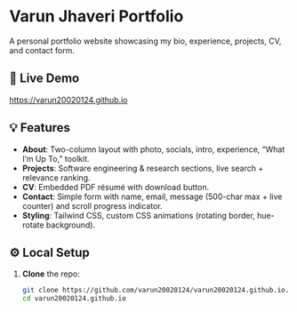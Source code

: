 # Varun Jhaveri Portfolio

A personal portfolio website showcasing my bio, experience, projects, CV, and contact form.

## 🚀 Live Demo

https://varun20020124.github.io

## 💡 Features

- **About**: Two-column layout with photo, socials, intro, experience, “What I’m Up To,” toolkit.
- **Projects**: Software engineering & research sections, live search + relevance ranking.
- **CV**: Embedded PDF résumé with download button.
- **Contact**: Simple form with name, email, message (500-char max + live counter) and scroll progress indicator.
- **Styling**: Tailwind CSS, custom CSS animations (rotating border, hue-rotate background).

## ⚙️ Local Setup

1. **Clone** the repo:
   ```bash
   git clone https://github.com/varun20020124/varun20020124.github.io.git
   cd varun20020124.github.io
